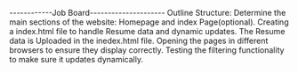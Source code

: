 ------------Job Board--------------------- 
Outline Structure: Determine the main sections of the website: Homepage and index Page(optional). 
Creating a index.html file to handle Resume data and dynamic updates. 
The Resume data is Uploaded in the inedex.html file. 
Opening the pages in different browsers to ensure they display correctly. 
Testing the filtering functionality to make sure it updates dynamically.
